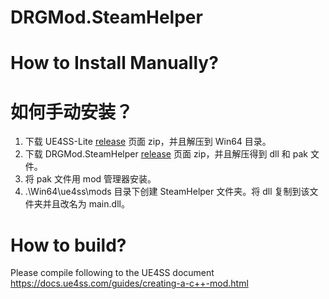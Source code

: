 # DRGMod.SteamHelper


# How to Install Manually?



# 如何手动安装？
1. 下载 UE4SS-Lite [release](https://github.com/iriscats/UE4SS-Lite/releases) 页面 zip，并且解压到 Win64 目录。 
2. 下载 DRGMod.SteamHelper [release](https://github.com/iriscats/DRGMod.SteamHelper/releases) 页面 zip，并且解压得到 dll 和 pak 文件。
3. 将 pak 文件用 mod 管理器安装。
4. .\Win64\ue4ss\mods 目录下创建 SteamHelper 文件夹。将 dll 复制到该文件夹并且改名为 main.dll。


# How to build?
Please compile following to the UE4SS document
https://docs.ue4ss.com/guides/creating-a-c++-mod.html


